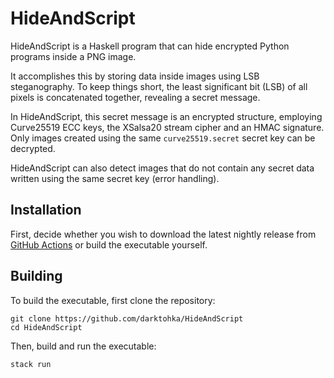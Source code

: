 # HideAndScript

HideAndScript is a Haskell program that can hide encrypted Python programs inside a PNG image.

It accomplishes this by storing data inside images using LSB steganography. To keep things short, the least significant bit (LSB) of all pixels is concatenated together, revealing a secret message.

In HideAndScript, this secret message is an encrypted structure, employing Curve25519 ECC keys, the XSalsa20 stream cipher and an HMAC signature. Only images created using the same `curve25519.secret` secret key can be decrypted.

HideAndScript can also detect images that do not contain any secret data written using the same secret key (error handling).

## Installation

First, decide whether you wish to download the latest nightly release from [GitHub Actions](https://nightly.link/darktohka/HideAndScript/workflows/autobuild-workflow.yaml/master) or build the executable yourself.

## Building

To build the executable, first clone the repository:

```
git clone https://github.com/darktohka/HideAndScript
cd HideAndScript
```

Then, build and run the executable:

```
stack run
```
